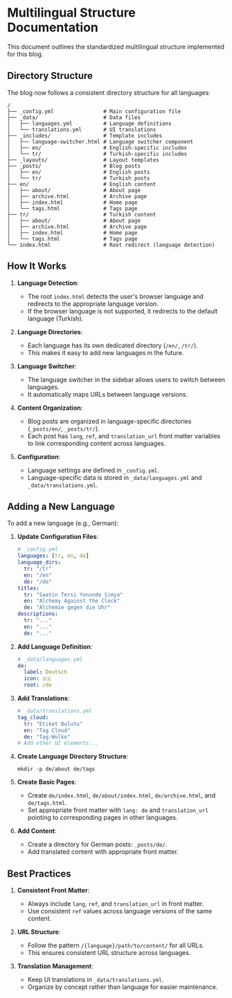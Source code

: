 # Multilingual Structure Documentation

This document outlines the standardized multilingual structure implemented for this blog.

## Directory Structure

The blog now follows a consistent directory structure for all languages:

```
/
├── _config.yml                # Main configuration file
├── _data/                     # Data files
│   ├── languages.yml          # Language definitions
│   └── translations.yml       # UI translations
├── _includes/                 # Template includes
│   ├── language-switcher.html # Language switcher component
│   ├── en/                    # English-specific includes
│   └── tr/                    # Turkish-specific includes
├── _layouts/                  # Layout templates
├── _posts/                    # Blog posts
│   ├── en/                    # English posts
│   └── tr/                    # Turkish posts
├── en/                        # English content
│   ├── about/                 # About page
│   ├── archive.html           # Archive page
│   ├── index.html             # Home page
│   └── tags.html              # Tags page
├── tr/                        # Turkish content
│   ├── about/                 # About page
│   ├── archive.html           # Archive page
│   ├── index.html             # Home page
│   └── tags.html              # Tags page
└── index.html                 # Root redirect (language detection)
```

## How It Works

1. **Language Detection**:
   - The root `index.html` detects the user's browser language and redirects to the appropriate language version.
   - If the browser language is not supported, it redirects to the default language (Turkish).

2. **Language Directories**:
   - Each language has its own dedicated directory (`/en/`, `/tr/`).
   - This makes it easy to add new languages in the future.

3. **Language Switcher**:
   - The language switcher in the sidebar allows users to switch between languages.
   - It automatically maps URLs between language versions.

4. **Content Organization**:
   - Blog posts are organized in language-specific directories (`_posts/en/`, `_posts/tr/`).
   - Each post has `lang`, `ref`, and `translation_url` front matter variables to link corresponding content across languages.

5. **Configuration**:
   - Language settings are defined in `_config.yml`.
   - Language-specific data is stored in `_data/languages.yml` and `_data/translations.yml`.

## Adding a New Language

To add a new language (e.g., German):

1. **Update Configuration Files**:
   ```yaml
   # _config.yml
   languages: [tr, en, de]
   language_dirs:
     tr: "/tr"
     en: "/en"
     de: "/de"
   titles:
     tr: "Saatin Tersi Yonunde Simya"
     en: "Alchemy Against the Clock"
     de: "Alchemie gegen die Uhr"
   descriptions:
     tr: "..."
     en: "..."
     de: "..."
   ```

2. **Add Language Definition**:
   ```yaml
   # _data/languages.yml
   de:
     label: Deutsch
     icon: 🇩🇪
     root: /de
   ```

3. **Add Translations**:
   ```yaml
   # _data/translations.yml
   tag_cloud:
     tr: "Etiket Bulutu"
     en: "Tag Cloud"
     de: "Tag-Wolke"
   # Add other UI elements...
   ```

4. **Create Language Directory Structure**:
   ```
   mkdir -p de/about de/tags
   ```

5. **Create Basic Pages**:
   - Create `de/index.html`, `de/about/index.html`, `de/archive.html`, and `de/tags.html`.
   - Set appropriate front matter with `lang: de` and `translation_url` pointing to corresponding pages in other languages.

6. **Add Content**:
   - Create a directory for German posts: `_posts/de/`.
   - Add translated content with appropriate front matter.

## Best Practices

1. **Consistent Front Matter**:
   - Always include `lang`, `ref`, and `translation_url` in front matter.
   - Use consistent `ref` values across language versions of the same content.

2. **URL Structure**:
   - Follow the pattern `/{language}/path/to/content/` for all URLs.
   - This ensures consistent URL structure across languages.

3. **Translation Management**:
   - Keep UI translations in `_data/translations.yml`.
   - Organize by concept rather than language for easier maintenance.
